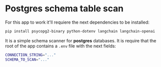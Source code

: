 # Postgres schema table scan

For this app to work it'll requiere the next dependencies to be installed:
```bash
pip install psycopg2-binary python-dotenv langchain langchain-openai
```

It is a simple schema scanner for **postgres** databases. It is require that the root
of the app contains a `.env` file with the next fields:
```bash
CONNECTION_STRING="..."
SCHEMA_TO_SCAN="..."
```

